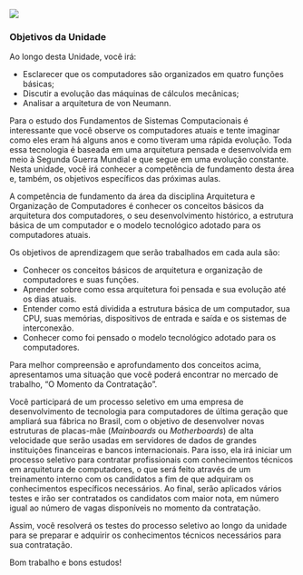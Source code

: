 [![](https://ampli-images.s3.amazonaws.com/production/2cfd6cb8-9306-4d74-88d4-5b8d375ad37d/original)](https://ampli-images.s3.amazonaws.com/production/2cfd6cb8-9306-4d74-88d4-5b8d375ad37d/original)

### **Objetivos da Unidade**

Ao longo desta Unidade, você irá:

- Esclarecer que os computadores são organizados em quatro funções básicas;
- Discutir a evolução das máquinas de cálculos mecânicas;
- Analisar a arquitetura de von Neumann.

Para o estudo dos Fundamentos de Sistemas Computacionais é interessante que você observe os computadores atuais e tente imaginar como eles eram há alguns anos e como tiveram uma rápida evolução. Toda essa tecnologia é baseada em uma arquitetura pensada e desenvolvida em meio à Segunda Guerra Mundial e que segue em uma evolução constante. Nesta unidade, você irá conhecer a competência de fundamento desta área e, também, os objetivos específicos das próximas aulas.

A competência de fundamento da área da disciplina Arquitetura e Organização de Computadores é conhecer os conceitos básicos da arquitetura dos computadores, o seu desenvolvimento histórico, a estrutura básica de um computador e o modelo tecnológico adotado para os computadores atuais.

Os objetivos de aprendizagem que serão trabalhados em cada aula são:

- Conhecer os conceitos básicos de arquitetura e organização de computadores e suas funções.
- Aprender sobre como essa arquitetura foi pensada e sua evolução até os dias atuais.
- Entender como está dividida a estrutura básica de um computador, sua CPU, suas memórias, dispositivos de entrada e saída e os sistemas de interconexão.
- Conhecer como foi pensado o modelo tecnológico adotado para os computadores.

Para melhor compreensão e aprofundamento dos conceitos acima, apresentamos uma situação que você poderá encontrar no mercado de trabalho, “O Momento da Contratação”.

Você participará de um processo seletivo em uma empresa de desenvolvimento de tecnologia para computadores de última geração que ampliará sua fábrica no Brasil, com o objetivo de desenvolver novas estruturas de placas-mãe (_Mainboards_ ou _Motherboards_) de alta velocidade que serão usadas em servidores de dados de grandes instituições financeiras e bancos internacionais. Para isso, ela irá iniciar um processo seletivo para contratar profissionais com conhecimentos técnicos em arquitetura de computadores, o que será feito através de um treinamento interno com os candidatos a fim de que adquiram os conhecimentos específicos necessários. Ao final, serão aplicados vários testes e irão ser contratados os candidatos com maior nota, em número igual ao número de vagas disponíveis no momento da contratação.

Assim, você resolverá os testes do processo seletivo ao longo da unidade para se preparar e adquirir os conhecimentos técnicos necessários para sua contratação.

Bom trabalho e bons estudos!